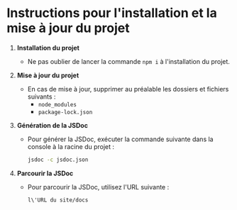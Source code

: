 # Instructions pour l'installation et la mise à jour du projet

1. **Installation du projet**
   - Ne pas oublier de lancer la commande `npm i` à l'installation du projet.

2. **Mise à jour du projet**
   - En cas de mise à jour, supprimer au préalable les dossiers et fichiers suivants :
     - `node_modules`
     - `package-lock.json`

3. **Génération de la JSDoc**
   - Pour générer la JSDoc, exécuter la commande suivante dans la console à la racine du projet :

     ```bash
     jsdoc -c jsdoc.json
     ```

4. **Parcourir la JSDoc**
   - Pour parcourir la JSDoc, utilisez l'URL suivante :

     ```bash
     l\'URL du site/docs
     ```
